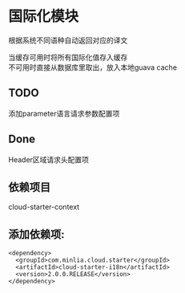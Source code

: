 # 国际化模块

根据系统不同语种自动返回对应的译文  

当缓存可用时将所有国际化值存入缓存  
不可用时直接从数据库里取出，放入本地guava cache  

## TODO  
添加parameter语言请求参数配置项  

## Done  
Header区域请求头配置项  

## 依赖项目  
cloud-starter-context  

## 添加依赖项:  
```pom
<dependency>
  <groupId>com.minlia.cloud.starter</groupId>
  <artifactId>cloud-starter-i18n</artifactId>
  <version>2.0.0.RELEASE</version>
</dependency>
```